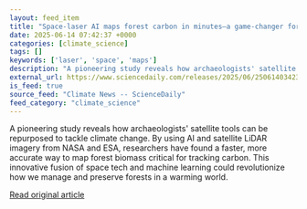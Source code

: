 ```yaml
---
layout: feed_item
title: "Space-laser AI maps forest carbon in minutes—a game-changer for climate science"
date: 2025-06-14 07:42:37 +0000
categories: [climate_science]
tags: []
keywords: ['laser', 'space', 'maps']
description: "A pioneering study reveals how archaeologists' satellite tools can be repurposed to tackle climate change"
external_url: https://www.sciencedaily.com/releases/2025/06/250614034237.htm
is_feed: true
source_feed: "Climate News -- ScienceDaily"
feed_category: "climate_science"
---
```


A pioneering study reveals how archaeologists' satellite tools can be repurposed to tackle climate change. By using AI and satellite LiDAR imagery from NASA and ESA, researchers have found a faster, more accurate way to map forest biomass critical for tracking carbon. This innovative fusion of space tech and machine learning could revolutionize how we manage and preserve forests in a warming world.

[Read original article](https://www.sciencedaily.com/releases/2025/06/250614034237.htm)
